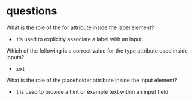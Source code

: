 # questions

What is the role of the for attribute inside the label element?

* It's used to explicitly associate a label with an input.

Which of the following is a correct value for the type attribute used inside inputs?

* text

What is the role of the placeholder attribute inside the input element?

* It is used to provide a hint or example text within an input field.
